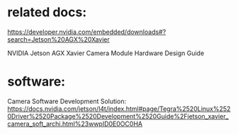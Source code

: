 # related docs:
https://developer.nvidia.com/embedded/downloads#?search=Jetson%20AGX%20Xavier      

NVIDIA Jetson AGX Xavier Camera Module Hardware Design Guide 

# software: 

Camera Software Development Solution:   
https://docs.nvidia.com/jetson/l4t/index.html#page/Tegra%2520Linux%2520Driver%2520Package%2520Development%2520Guide%2Fjetson_xavier_camera_soft_archi.html%23wwpID0E0OC0HA   


